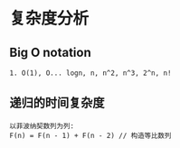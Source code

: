 # 复杂度分析
## Big O notation
    1. O(1), O... logn, n, n^2, n^3, 2^n, n!
## 递归的时间复杂度
    以菲波纳契数列为列:
    F(n) = F(n - 1) + F(n - 2) // 构造等比数列
